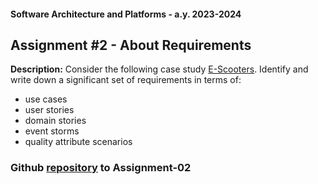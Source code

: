 #### Software Architecture and Platforms - a.y. 2023-2024

## Assignment #2 - About Requirements

**Description:** Consider the following case study [E-Scooters](https://docs.google.com/document/d/1k2Oxpb_7tPb6EjT-tR1zJtEorc5z4Tf_DPPN9XBfjrQ/edit?usp=sharing).
Identify and write down a significant set of requirements in terms of:
- use cases
- user stories
- domain stories
- event storms
- quality attribute scenarios

### Github [repository](https://github.com/giulia-nardicchia/sap-assignments/tree/main/sap-assignment-02) to Assignment-02
